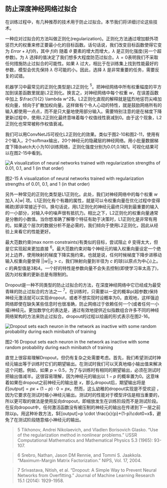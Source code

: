 ## 防止深度神经网络过拟合
在训练过程中，有几种推荐的技术用于防止过拟合。本节我们将详细讨论这些技术。

一种应对过拟合的方法叫做正则化(regularization)。正则化方法通过增加额外项惩罚大的权重来修正要最小化的目标函数。话句话说，我们改变目标函数使得它变为 $Error +
\lambda f(\theta)$，其中 $f(\theta)$ 随着 $\theta$ 要素的增大而增大，$\lambda$ 是正则化强度(另一个超参数)。为 $\lambda$ 选择的值决定了我们想多大程度防范过拟合。$\lambda=0$表明我们不采取任何措施防止过拟合的可能性。如果 $\lambda$ 过大，相比于在训练集上找到性能最好的参数，模型会优先保持 $\lambda$ 尽可能的小。因此，选择 $\lambda$ 是非常重要的任务，需要反复的试错。

机器学习中最常见的正则化类型是L2正则化 $^5$。把神经网络中所有权重幅度的平方加到误差函数里就是L2正则化。换言之，对神经网络中每个权重 $w$，在误差函数中加上 $\frac{1}{2} \lambda w^2$。L2正则化直观的解释就是猛烈地惩罚尖峰加权向量，倾向于扩散加权向量。这样做有个令人心动的特性，就是鼓励网络所有的输入都使用一点点，而不是只大量地使用部分输入。需要特别注意的是在梯度下降更新过程中，使用L2正则化最终意味着每个权值线性衰减到0。由于这个现象，L2正则化也常常被称作权值衰减。

我们可以用ConvNetJS可视化L2正则化的效果。类似于图2-10和图2-11，使用有2个输入，2个softmax输出，20个神经元的隐藏层的神经网络。用小批量数据梯度下降(batch大小为10)训练网络，正则化强度分别为0.01,0.1和1。可视化结果可以在图2-15中看到。

![A visualization of neural networks trained with regularization strengths of 0.01, 0.1, and 1 (in that order)](https://github.com/lucasbyAI/Fundamental_of_Deep_Learning_ZH/blob/master/images_folder/Fig2-15.png?raw=true)

图2-15 A visualization of neural networks trained with regularization strengths of 0.01, 0.1, and 1 (in that order)

另外一种常见的正则化类型是L1正则化。此处，我们对神经网络中的每个权重 $w$ 加入 $\lambda |w|$ 项。L1正则化有个有趣的属性，就是可以令权重向量在优化过程中变得稀疏(即非常接近于0)。换句话说，用L1正则化的神经元最终只用到最重要的输入的一小部分，对输入中的噪声很有抵抗力。相比之下，L2正则化的权重向量通常是分散的小数值。当你想准确了解哪个特征有助于决策时，L1正则化是非常有用的。如果这个层次的数据分析不是必需的，我们倾向于使用L2正则化，因此从经验上来看它的性能更好。

最大范数约束(max norm constraints)有类似的目标，尝试阻止 $\theta$ 变得太大，但是它实现起来更加直接 $^6$。最大范数约束对每个神经元的输入权重向量设定一个绝对上边界，使用映射的梯度下降实施约束。也就是说，任何时候梯度下降步进移动输入权重向量使得 ${||w||}_2 > c$，我们映射向量到半径为 $c$ 的球(以原点为中心)上。$c$ 的典型值是3和4。一个好的特性是参数向量不会失去控制(即使学习率太高了)，因为对权重的更新总是有限制的。

Dropout是一种不同类型的防止过拟合的方法，在深度神经网络中它已经成为最受青睐的防止过拟合的方法之一 $^7$。在训练时，只需要以一定的概率p(超参数)保持神经元激活就可以实现dropout，或者不想实现时设概率为0。直观地，这样强迫网络即使在缺失某些信息时也很准确，防止网络过于依赖任何一个(或者任何一小撮)神经元。更加数学化的表达是，通过有效地提供近似指数组合许多不同的神经网络架构的方法来防止过拟合。dropout的过程以绘画的形式表示在图2-16。

![Dropout sets each neuron in the network as inactive with some random probability during each minibatch of training](https://github.com/lucasbyAI/Fundamental_of_Deep_Learning_ZH/blob/master/images_folder/Fig2-16.png?raw=true)

图2-16 Dropout sets each neuron in the network as inactive with some random probability during each minibatch of training

直觉上很容易理解Dropout，但仍有复杂之处需要考虑。首先，我们希望测试时神经元输出等于训练时它们的期望输出。在测试时我们可以天真地缩小输出值来解决这个问题。例如，如果 $p=0.5$，为了与训练时有相同的期望输出，必须在测试时把输出值减半。这很容易理解，因为神经元的输出以 $1-p$ 的概率置为0。这意味着如果在dropout之前神经元的输出是 $x$，那么dropout后，期望输出将是 $E[output]=px+(1-p)\cdot0=px$。然而，这么幼稚的dropout实现是不受欢迎 ，因为它要求在测试时缩小神经元输出。测试时的性能对于模型评估是相当重要的，所以更可取的做法是使用反向dropout，即缩放发生在训练阶段而不是测试阶段。在反向dropout中，任何激活函数没有被压制的神经元的输出在传递到下一层之前除以p。用这种补救方法，$E[output]=p \cdot \frac{x}{p}+(1-p)\cdot0=x$，避免了在测试阶段随意缩小神经元的输出。

> 5 Tikhonov, Andrei Nikolaevich, and Vladlen Borisovich Glasko. “Use of the regularization method in nonlinear problems.” USSR Computational Mathematics and Mathematical Physics 5.3 (1965): 93-107.

> 6 Srebro, Nathan, Jason DM Rennie, and Tommi S. Jaakkola. “Maximum-Margin Matrix Factorization.” NIPS,
Vol. 17, 2004.

> 7 Srivastava, Nitish, et al. “Dropout: A Simple Way to Prevent Neural Networks from Overfitting.” Journal of Machine Learning Research 15.1 (2014): 1929-1958.
